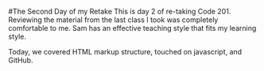 #The Second Day of my Retake
This is day 2 of re-taking Code 201.  Reviewing the material from the last class I took was completely comfortable to me.  Sam has an effective teaching style that fits my learning style.

Today, we covered HTML markup structure, touched on javascript, and GitHub.

